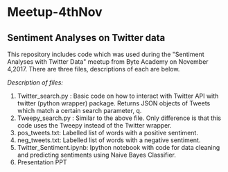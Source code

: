 # Meetup-4thNov

## Sentiment Analyses on Twitter data

This repository includes code which was used during the "Sentiment Analyses with Twitter Data" meetup from Byte Academy on November 4,2017. There are three files, descriptions of each are below.

*Description of files:*

1) Twitter_search.py : Basic code on how to interact with Twitter API with twitter (python wrapper) package. Returns JSON objects of Tweets which match a certain search parameter, q. 
2) Tweepy_search.py : Similar to the above file. Only difference is that this code uses the Tweepy instead of the Twitter wrapper. 
3) pos_tweets.txt: Labelled list of words with a positive sentiment.
4) neg_tweets.txt: Labelled list of words with a negative sentiment.
5) Twitter_Sentiment.ipynb: Ipython notebook with code for data cleaning and predicting sentiments using Naive Bayes Classifier. 
6) Presentation PPT
